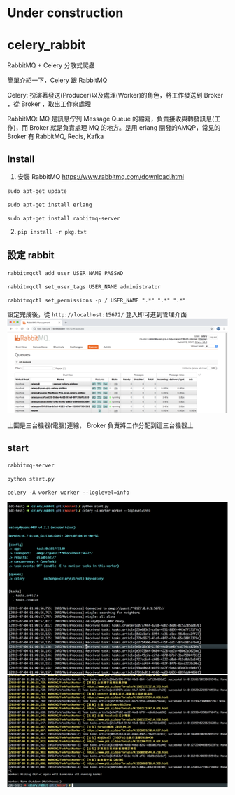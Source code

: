 # Under construction


# celery_rabbit
RabbitMQ + Celery 分散式爬蟲

簡單介紹一下，Celery 跟 RabbitMQ

Celery: 扮演著發送(Producer)以及處理(Worker)的角色，將工作發送到 Broker ，從 Broker ，取出工作來處理

RabbitMQ: MQ 是訊息佇列 Message Queue 的縮寫，負責接收與轉發訊息(工作)，而 Broker 就是負責處理 MQ 的地方。是用 erlang 開發的AMQP，常見的 Broker 有 RabbitMQ, Redis, Kafka


## Install
1. 安裝 RabbitMQ https://www.rabbitmq.com/download.html

`sudo apt-get update`

`sudo apt-get install erlang`

`sudo apt-get install rabbitmq-server`


2. `pip install -r pkg.txt`


## 設定 rabbit
`rabbitmqctl add_user USER_NAME PASSWD`

`rabbitmqctl set_user_tags USER_NAME administrator`

`rabbitmqctl set_permissions -p / USER_NAME ".*" ".*" ".*"`

設定完成後，從 `http://localhost:15672/` 登入即可進到管理介面
![image](https://github.com/kh555069/celery_rabbit/blob/master/port15672.png)

上圖是三台機器(電腦)連線， Broker 負責將工作分配到這三台機器上

## start
`rabbitmq-server`

`python start.py`

`celery -A worker worker --loglevel=info`

![image](https://github.com/kh555069/celery_rabbit/blob/master/celery_rabbit1.png)
![image](https://github.com/kh555069/celery_rabbit/blob/master/celery_rabbit2.png)
